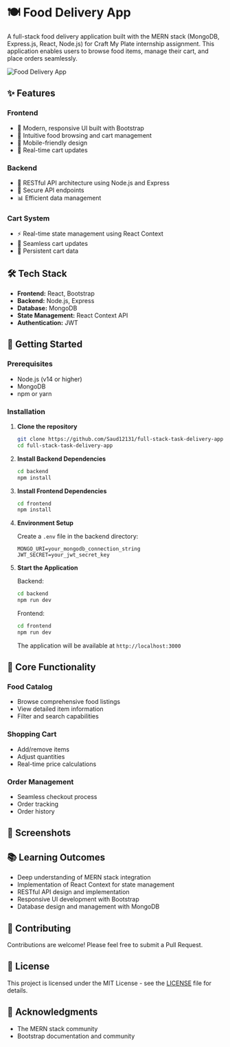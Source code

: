 # 🍽️ Food Delivery App

A full-stack food delivery application built with the MERN stack (MongoDB, Express.js, React, Node.js) for Craft My Plate internship assignment. This application enables users to browse food items, manage their cart, and place orders seamlessly.

![Food Delivery App](https://images.unsplash.com/photo-1504674900247-0877df9cc836?auto=format&fit=crop&q=80&w=1200&h=400)

## ✨ Features

### Frontend
- 🎨 Modern, responsive UI built with Bootstrap
- 🛒 Intuitive food browsing and cart management
- 📱 Mobile-friendly design
- 🔄 Real-time cart updates

### Backend
- 🚀 RESTful API architecture using Node.js and Express
- 🔐 Secure API endpoints
- 📊 Efficient data management

### Cart System
- ⚡ Real-time state management using React Context
- 🔄 Seamless cart updates
- 💾 Persistent cart data

## 🛠️ Tech Stack

- **Frontend:** React, Bootstrap
- **Backend:** Node.js, Express
- **Database:** MongoDB
- **State Management:** React Context API
- **Authentication:** JWT

## 🚀 Getting Started

### Prerequisites

- Node.js (v14 or higher)
- MongoDB
- npm or yarn

### Installation

1. **Clone the repository**
   ```bash
   git clone https://github.com/Saud12131/full-stack-task-delivery-app.git
   cd full-stack-task-delivery-app
   ```

2. **Install Backend Dependencies**
   ```bash
   cd backend
   npm install
   ```

3. **Install Frontend Dependencies**
   ```bash
   cd frontend
   npm install
   ```

4. **Environment Setup**
   
   Create a `.env` file in the backend directory:
   ```env
   MONGO_URI=your_mongodb_connection_string
   JWT_SECRET=your_jwt_secret_key
   ```

5. **Start the Application**

   Backend:
   ```bash
   cd backend
   npm run dev
   ```

   Frontend:
   ```bash
   cd frontend
   npm run dev
   ```

   The application will be available at `http://localhost:3000`

## 🎯 Core Functionality

### Food Catalog
- Browse comprehensive food listings
- View detailed item information
- Filter and search capabilities

### Shopping Cart
- Add/remove items
- Adjust quantities
- Real-time price calculations

### Order Management
- Seamless checkout process
- Order tracking
- Order history

## 📱 Screenshots

## 📚 Learning Outcomes

- Deep understanding of MERN stack integration
- Implementation of React Context for state management
- RESTful API design and implementation
- Responsive UI development with Bootstrap
- Database design and management with MongoDB

## 🤝 Contributing

Contributions are welcome! Please feel free to submit a Pull Request.

## 📄 License

This project is licensed under the MIT License - see the [LICENSE](LICENSE) file for details.

## 🙏 Acknowledgments

- The MERN stack community
- Bootstrap documentation and community

